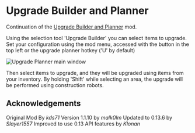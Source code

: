 # Upgrade Builder and Planner

Continuation of the [Upgrade Builder and Planner](https://mods.factorio.com/mod/upgrade-planner) mod.

Using the selection tool 'Upgrade Builder' you can select items to upgrade. Set your configuration using the mod menu, accessed with the button in the top left or the upgrade planner hotkey ('U' by default)

![Upgrade Planner main window](/screenshots/main-window.png?raw=true "Upgrade Planner main window")

Then select items to upgrade, and they will be upgraded using items from your inventory.
By holding 'Shift' while selecting an area, the upgrade will be performed using construction robots.

## Acknowledgements

Original Mod By *kds71*
Version 1.1.10 by *malk0lm*
Updated to 0.13.6 by *Slayer1557*
Improved to use 0.13 API features by *Klonan*
